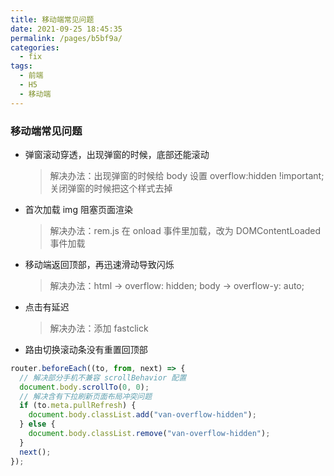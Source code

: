 ```yaml
---
title: 移动端常见问题
date: 2021-09-25 18:45:35
permalink: /pages/b5bf9a/
categories:
  - fix
tags:
  - 前端
  - H5
  - 移动端
---
```


### 移动端常见问题

- 弹窗滚动穿透，出现弹窗的时候，底部还能滚动
  > 解决办法：出现弹窗的时候给 body 设置 overflow:hidden !important; 关闭弹窗的时候把这个样式去掉
- 首次加载 img 阻塞页面渲染
  > 解决办法：rem.js 在 onload 事件里加载，改为 DOMContentLoaded 事件加载
- 移动端返回顶部，再迅速滑动导致闪烁
  > 解决办法：html -> overflow: hidden; body -> overflow-y: auto;
- 点击有延迟
  > 解决办法：添加 fastclick
- 路由切换滚动条没有重置回顶部
```js
router.beforeEach((to, from, next) => {
  // 解决部分手机不兼容 scrollBehavior 配置
  document.body.scrollTo(0, 0);
  // 解决含有下拉刷新页面布局冲突问题
  if (to.meta.pullRefresh) {
    document.body.classList.add("van-overflow-hidden");
  } else {
    document.body.classList.remove("van-overflow-hidden");
  }
  next();
});
```
